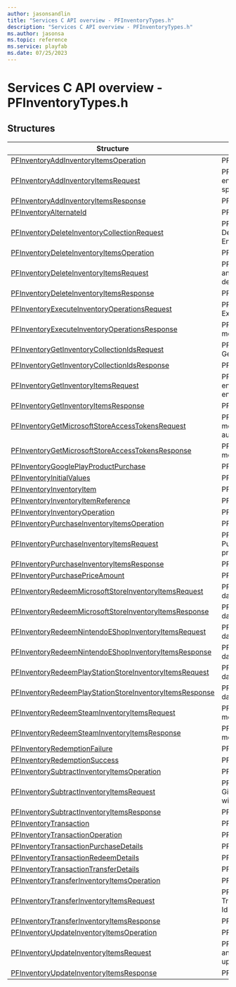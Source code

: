 ```yaml
---
author: jasonsandlin
title: "Services C API overview - PFInventoryTypes.h"
description: "Services C API overview - PFInventoryTypes.h"
ms.author: jasonsa
ms.topic: reference
ms.service: playfab
ms.date: 07/25/2023
---
```


# Services C API overview - PFInventoryTypes.h

  
## Structures  

| Structure | Description |  
| --- | --- |  
| [PFInventoryAddInventoryItemsOperation](structs/pfinventoryaddinventoryitemsoperation.md) | PFInventoryAddInventoryItemsOperation data model. |  
| [PFInventoryAddInventoryItemsRequest](structs/pfinventoryaddinventoryitemsrequest.md) | PFInventoryAddInventoryItemsRequest data model. Given an entity type, entity identifier and container details, will add the specified inventory items. |  
| [PFInventoryAddInventoryItemsResponse](structs/pfinventoryaddinventoryitemsresponse.md) | PFInventoryAddInventoryItemsResponse data model. |  
| [PFInventoryAlternateId](structs/pfinventoryalternateid.md) | PFInventoryAlternateId data model. |  
| [PFInventoryDeleteInventoryCollectionRequest](structs/pfinventorydeleteinventorycollectionrequest.md) | PFInventoryDeleteInventoryCollectionRequest data model. Delete an Inventory Collection by the specified Id for an Entity. |  
| [PFInventoryDeleteInventoryItemsOperation](structs/pfinventorydeleteinventoryitemsoperation.md) | PFInventoryDeleteInventoryItemsOperation data model. |  
| [PFInventoryDeleteInventoryItemsRequest](structs/pfinventorydeleteinventoryitemsrequest.md) | PFInventoryDeleteInventoryItemsRequest data model. Given an entity type, entity identifier and container details, will delete the entity's inventory items. |  
| [PFInventoryDeleteInventoryItemsResponse](structs/pfinventorydeleteinventoryitemsresponse.md) | PFInventoryDeleteInventoryItemsResponse data model. |  
| [PFInventoryExecuteInventoryOperationsRequest](structs/pfinventoryexecuteinventoryoperationsrequest.md) | PFInventoryExecuteInventoryOperationsRequest data model. Execute a list of Inventory Operations for an Entity. |  
| [PFInventoryExecuteInventoryOperationsResponse](structs/pfinventoryexecuteinventoryoperationsresponse.md) | PFInventoryExecuteInventoryOperationsResponse data model. |  
| [PFInventoryGetInventoryCollectionIdsRequest](structs/pfinventorygetinventorycollectionidsrequest.md) | PFInventoryGetInventoryCollectionIdsRequest data model. Get a list of Inventory Collection Ids for the specified Entity. |  
| [PFInventoryGetInventoryCollectionIdsResponse](structs/pfinventorygetinventorycollectionidsresponse.md) | PFInventoryGetInventoryCollectionIdsResponse data model. |  
| [PFInventoryGetInventoryItemsRequest](structs/pfinventorygetinventoryitemsrequest.md) | PFInventoryGetInventoryItemsRequest data model. Given an entity type, entity identifier and container details, will get the entity's inventory items. . |  
| [PFInventoryGetInventoryItemsResponse](structs/pfinventorygetinventoryitemsresponse.md) | PFInventoryGetInventoryItemsResponse data model. |  
| [PFInventoryGetMicrosoftStoreAccessTokensRequest](structs/pfinventorygetmicrosoftstoreaccesstokensrequest.md) | PFInventoryGetMicrosoftStoreAccessTokensRequest data model. Gets the access tokens for Microsoft Store authentication. |  
| [PFInventoryGetMicrosoftStoreAccessTokensResponse](structs/pfinventorygetmicrosoftstoreaccesstokensresponse.md) | PFInventoryGetMicrosoftStoreAccessTokensResponse data model. |  
| [PFInventoryGooglePlayProductPurchase](structs/pfinventorygoogleplayproductpurchase.md) | PFInventoryGooglePlayProductPurchase data model. |  
| [PFInventoryInitialValues](structs/pfinventoryinitialvalues.md) | PFInventoryInitialValues data model. |  
| [PFInventoryInventoryItem](structs/pfinventoryinventoryitem.md) | PFInventoryInventoryItem data model. |  
| [PFInventoryInventoryItemReference](structs/pfinventoryinventoryitemreference.md) | PFInventoryInventoryItemReference data model. |  
| [PFInventoryInventoryOperation](structs/pfinventoryinventoryoperation.md) | PFInventoryInventoryOperation data model. |  
| [PFInventoryPurchaseInventoryItemsOperation](structs/pfinventorypurchaseinventoryitemsoperation.md) | PFInventoryPurchaseInventoryItemsOperation data model. |  
| [PFInventoryPurchaseInventoryItemsRequest](structs/pfinventorypurchaseinventoryitemsrequest.md) | PFInventoryPurchaseInventoryItemsRequest data model. Purchase a single item or bundle, paying the associated price. |  
| [PFInventoryPurchaseInventoryItemsResponse](structs/pfinventorypurchaseinventoryitemsresponse.md) | PFInventoryPurchaseInventoryItemsResponse data model. |  
| [PFInventoryPurchasePriceAmount](structs/pfinventorypurchasepriceamount.md) | PFInventoryPurchasePriceAmount data model. |  
| [PFInventoryRedeemMicrosoftStoreInventoryItemsRequest](structs/pfinventoryredeemmicrosoftstoreinventoryitemsrequest.md) | PFInventoryRedeemMicrosoftStoreInventoryItemsRequest data model. Redeem items from the Microsoft Store. |  
| [PFInventoryRedeemMicrosoftStoreInventoryItemsResponse](structs/pfinventoryredeemmicrosoftstoreinventoryitemsresponse.md) | PFInventoryRedeemMicrosoftStoreInventoryItemsResponse data model. |  
| [PFInventoryRedeemNintendoEShopInventoryItemsRequest](structs/pfinventoryredeemnintendoeshopinventoryitemsrequest.md) | PFInventoryRedeemNintendoEShopInventoryItemsRequest data model. Redeem items from the Nintendo EShop. |  
| [PFInventoryRedeemNintendoEShopInventoryItemsResponse](structs/pfinventoryredeemnintendoeshopinventoryitemsresponse.md) | PFInventoryRedeemNintendoEShopInventoryItemsResponse data model. |  
| [PFInventoryRedeemPlayStationStoreInventoryItemsRequest](structs/pfinventoryredeemplaystationstoreinventoryitemsrequest.md) | PFInventoryRedeemPlayStationStoreInventoryItemsRequest data model. Redeem items from the PlayStation Store. |  
| [PFInventoryRedeemPlayStationStoreInventoryItemsResponse](structs/pfinventoryredeemplaystationstoreinventoryitemsresponse.md) | PFInventoryRedeemPlayStationStoreInventoryItemsResponse data model. |  
| [PFInventoryRedeemSteamInventoryItemsRequest](structs/pfinventoryredeemsteaminventoryitemsrequest.md) | PFInventoryRedeemSteamInventoryItemsRequest data model. Redeem inventory items from Steam. |  
| [PFInventoryRedeemSteamInventoryItemsResponse](structs/pfinventoryredeemsteaminventoryitemsresponse.md) | PFInventoryRedeemSteamInventoryItemsResponse data model. |  
| [PFInventoryRedemptionFailure](structs/pfinventoryredemptionfailure.md) | PFInventoryRedemptionFailure data model. |  
| [PFInventoryRedemptionSuccess](structs/pfinventoryredemptionsuccess.md) | PFInventoryRedemptionSuccess data model. |  
| [PFInventorySubtractInventoryItemsOperation](structs/pfinventorysubtractinventoryitemsoperation.md) | PFInventorySubtractInventoryItemsOperation data model. |  
| [PFInventorySubtractInventoryItemsRequest](structs/pfinventorysubtractinventoryitemsrequest.md) | PFInventorySubtractInventoryItemsRequest data model. Given an entity type, entity identifier and container details, will subtract the specified inventory items. . |  
| [PFInventorySubtractInventoryItemsResponse](structs/pfinventorysubtractinventoryitemsresponse.md) | PFInventorySubtractInventoryItemsResponse data model. |  
| [PFInventoryTransaction](structs/pfinventorytransaction.md) | PFInventoryTransaction data model. |  
| [PFInventoryTransactionOperation](structs/pfinventorytransactionoperation.md) | PFInventoryTransactionOperation data model. |  
| [PFInventoryTransactionPurchaseDetails](structs/pfinventorytransactionpurchasedetails.md) | PFInventoryTransactionPurchaseDetails data model. |  
| [PFInventoryTransactionRedeemDetails](structs/pfinventorytransactionredeemdetails.md) | PFInventoryTransactionRedeemDetails data model. |  
| [PFInventoryTransactionTransferDetails](structs/pfinventorytransactiontransferdetails.md) | PFInventoryTransactionTransferDetails data model. |  
| [PFInventoryTransferInventoryItemsOperation](structs/pfinventorytransferinventoryitemsoperation.md) | PFInventoryTransferInventoryItemsOperation data model. |  
| [PFInventoryTransferInventoryItemsRequest](structs/pfinventorytransferinventoryitemsrequest.md) | PFInventoryTransferInventoryItemsRequest data model. Transfer the specified inventory items of an entity's container Id to another entity's container Id. |  
| [PFInventoryTransferInventoryItemsResponse](structs/pfinventorytransferinventoryitemsresponse.md) | PFInventoryTransferInventoryItemsResponse data model. |  
| [PFInventoryUpdateInventoryItemsOperation](structs/pfinventoryupdateinventoryitemsoperation.md) | PFInventoryUpdateInventoryItemsOperation data model. |  
| [PFInventoryUpdateInventoryItemsRequest](structs/pfinventoryupdateinventoryitemsrequest.md) | PFInventoryUpdateInventoryItemsRequest data model. Given an entity type, entity identifier and container details, will update the entity's inventory items. |  
| [PFInventoryUpdateInventoryItemsResponse](structs/pfinventoryupdateinventoryitemsresponse.md) | PFInventoryUpdateInventoryItemsResponse data model. |  
